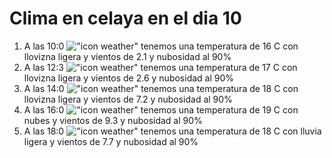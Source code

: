 # Clima en celaya en el dia 10

1. A las 10:0 !["icon weather"](http://openweathermap.org/img/w/09d.png) tenemos una temperatura de 16 C con llovizna ligera y  vientos de 2.1 y nubosidad al 90%
1. A las 12:3 !["icon weather"](http://openweathermap.org/img/w/09d.png) tenemos una temperatura de 17 C con llovizna ligera y  vientos de 2.6 y nubosidad al 90%
1. A las 14:0 !["icon weather"](http://openweathermap.org/img/w/09d.png) tenemos una temperatura de 18 C con llovizna ligera y  vientos de 7.2 y nubosidad al 90%
1. A las 16:0 !["icon weather"](http://openweathermap.org/img/w/04d.png) tenemos una temperatura de 19 C con nubes y  vientos de 9.3 y nubosidad al 90%
1. A las 18:0 !["icon weather"](http://openweathermap.org/img/w/10d.png) tenemos una temperatura de 18 C con lluvia ligera y  vientos de 7.7 y nubosidad al 90%
